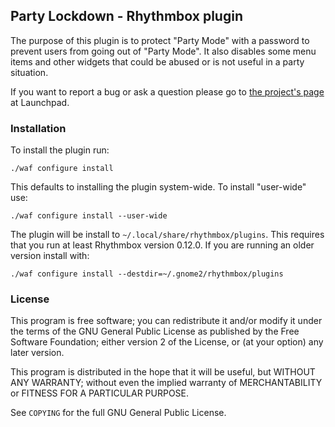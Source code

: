 ## Party Lockdown - Rhythmbox plugin ##

The purpose of this plugin is to protect "Party Mode" with a password to
prevent users from going out of "Party Mode". It also disables some menu 
items and other widgets that could be abused or is not useful in a party
situation.

If you want to report a bug or ask a question please go to
[the project's page](https://launchpad.net/rb-party-lockdown) at Launchpad.


### Installation ###

To install the plugin run:

    ./waf configure install

This defaults to installing the plugin system-wide.
To install "user-wide" use:

    ./waf configure install --user-wide

The plugin will be install to `~/.local/share/rhythmbox/plugins`.
This requires that you run at least Rhythmbox version 0.12.0. If
you are running an older version install with:

    ./waf configure install --destdir=~/.gnome2/rhythmbox/plugins


### License ###

This program is free software; you can redistribute it and/or modify
it under the terms of the GNU General Public License as published by
the Free Software Foundation; either version 2 of the License, or
(at your option) any later version.

This program is distributed in the hope that it will be useful,
but WITHOUT ANY WARRANTY; without even the implied warranty of
MERCHANTABILITY or FITNESS FOR A PARTICULAR PURPOSE.

See `COPYING` for the full GNU General Public License.

